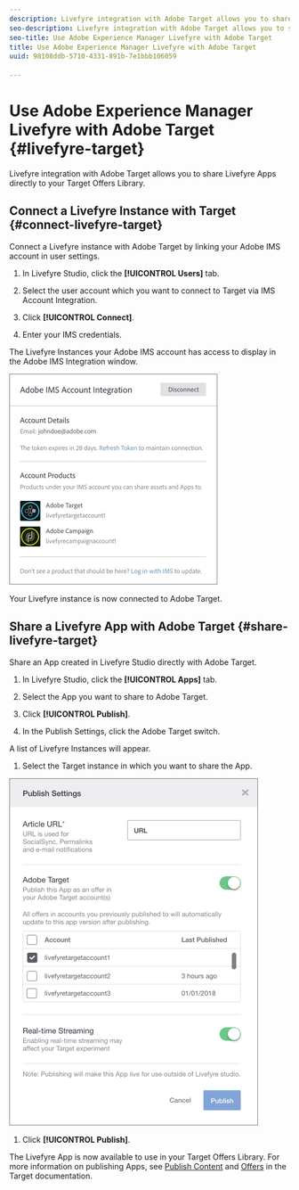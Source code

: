 ```yaml
---
description: Livefyre integration with Adobe Target allows you to share Livefyre Apps directly to your Target Offers Library.
seo-description: Livefyre integration with Adobe Target allows you to share Livefyre Apps directly to your Target Offers Library.
seo-title: Use Adobe Experience Manager Livefyre with Adobe Target
title: Use Adobe Experience Manager Livefyre with Adobe Target
uuid: 98108ddb-5710-4331-891b-7e1bbb106059

---
```

# Use Adobe Experience Manager Livefyre with Adobe Target {#livefyre-target}

Livefyre integration with Adobe Target allows you to share Livefyre Apps directly to your Target Offers Library.

## Connect a Livefyre Instance with Target {#connect-livefyre-target}

Connect a Livefyre instance with Adobe Target by linking your Adobe IMS account in user settings.

1. In Livefyre Studio, click the **[!UICONTROL Users]** tab.

1. Select the user account which you want to connect to Target via IMS Account Integration.

1. Click **[!UICONTROL Connect]**.

1. Enter your IMS credentials.

The Livefyre Instances your Adobe IMS account has access to display in the Adobe IMS Integration window.

![](assets/livefyre-target-connect.png)

Your Livefyre instance is now connected to Adobe Target.

## Share a Livefyre App with Adobe Target {#share-livefyre-target}

Share an App created in Livefyre Studio directly with Adobe Target.

1. In Livefyre Studio, click the **[!UICONTROL Apps]** tab.

1. Select the App you want to share to Adobe Target.

1. Click **[!UICONTROL Publish]**.

1. In the Publish Settings, click the Adobe Target switch.

A list of Livefyre Instances will appear.

1. Select the Target instance in which you want to share the App.

![](assets/livefyre-target-publish.png)

1. Click  **[!UICONTROL Publish]**.

The Livefyre App is now available to use in your Target Offers Library. For more information on publishing Apps, see [Publish Content](c-library/t-publish-content.md) and [Offers](https://marketing.adobe.com/resources/help/en_US/target/target/c_manage_content.html) in the Target documentation.